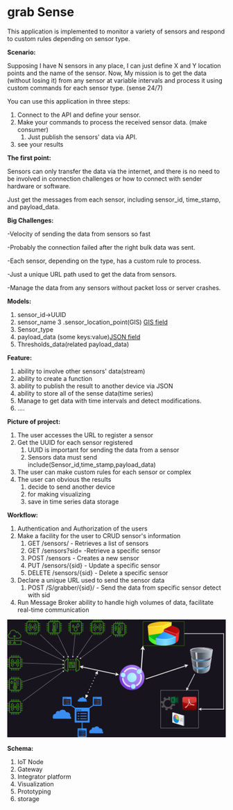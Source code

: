 # grab Sense

This application is implemented to monitor a variety of sensors and respond to custom rules depending on sensor type.

**Scenario:**

Supposing I have N sensors in any place, I can just define X and Y location points and the name of the sensor. Now, My mission is to get the data (without losing it) from any sensor at variable intervals and process it using custom commands for each sensor type. (sense 24/7)

You can use this application in three steps:

1. Connect to the API and define your sensor.
2. Make your commands to process the received sensor data. (make consumer)
   1. Just publish the sensors' data via API.
3. see your results

**The first point:**

Sensors can only transfer the data via the internet, and there is no need to be involved in connection challenges or how to connect with sender hardware or software.

Just get the messages from each sensor, including sensor_id, time_stamp, and payload_data.

**Big Challenges:**

-Velocity of sending the data from sensors so fast

-Probably the connection failed after the right bulk data was sent.

-Each sensor, depending on the type, has a custom rule to process.

-Just a unique URL path used to get the data from sensors.

-Manage the data from any sensors without packet loss or server crashes.

**Models:**

1. sensor_id->UUID
2. sensor_name
3 .sensor_location_point(GIS) [GIS field](https://docs.djangoproject.com/en/4.2/ref/contrib/gis/model-api/)
4. Sensor_type
5. payload_data (some keys:value)[JSON field](https://docs.djangoproject.com/en/4.2/ref/models/fields/#jsonfield)
6. Thresholds_data(related payload_data)

**Feature:**

1. ability to involve other sensors' data(stream)
2. ability to create a function
3. ability to publish the result to another device via JSON
4. ability to store all of the sense data(time series)
5. Manage to get data with time intervals and detect modifications.
6. ....

**Picture of project:**

1. The user accesses the URL to register a sensor
2. Get the UUID for each sensor registered
   1. UUID is important for sending the data from a sensor
   2. Sensors data must send include(Sensor_id,time_stamp,payload_data)
3. The user can make custom rules for each sensor or complex
4. The user can obvious the results
   1. decide to send another device
   2. for making visualizing
   3. save in time series data storage

**Workflow:**

1. Authentication and Authorization of the users
2. Make a facility for the user to CRUD sensor's information
   1. GET /sensors/ - Retrieves a list of sensors
   2. GET /sensors?sid= -Retrieve a specific sensor
   3. POST /sensors - Creates a new sensor
   4. PUT /sensors/{sid} - Update a specific sensor
   5. DELETE /sensors/{sid} - Delete a specific sensor
3. Declare a unique URL used to send the sensor data
   1. POST /S/grabber/{sid}/ - Send the data from specific sensor detect with sid
4. Run Message Broker ability to handle high volumes of data, facilitate real-time communication

![schema](https://raw.githubusercontent.com/arazshah/grab_sense/master/static/img/Grabber.png "schema")

**Schema:**

1. IoT Node
2. Gateway
3. Integrator platform
4. Visualization
5. Prototyping
6. storage

